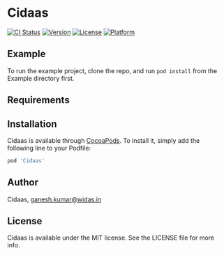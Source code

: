 # Cidaas

[![CI Status](https://img.shields.io/travis/Cidaas/Cidaas.svg?style=flat)](https://travis-ci.org/Cidaas/Cidaas)
[![Version](https://img.shields.io/cocoapods/v/Cidaas.svg?style=flat)](https://cocoapods.org/pods/Cidaas)
[![License](https://img.shields.io/cocoapods/l/Cidaas.svg?style=flat)](https://cocoapods.org/pods/Cidaas)
[![Platform](https://img.shields.io/cocoapods/p/Cidaas.svg?style=flat)](https://cocoapods.org/pods/Cidaas)

## Example

To run the example project, clone the repo, and run `pod install` from the Example directory first.

## Requirements

## Installation

Cidaas is available through [CocoaPods](https://cocoapods.org). To install
it, simply add the following line to your Podfile:

```ruby
pod 'Cidaas'
```

## Author

Cidaas, ganesh.kumar@widas.in

## License

Cidaas is available under the MIT license. See the LICENSE file for more info.
